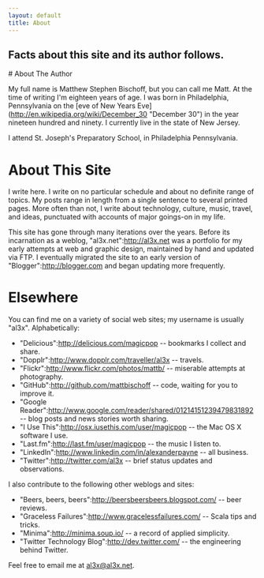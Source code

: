```yaml
---
layout: default
title: About
---
```

<h2 id="intro">Facts about this site and its author follows.</h2>

<div class="post" markdown="1">
# About The Author

My full name is Matthew Stephen Bischoff, but you can call me Matt. At the time of writing I'm eighteen years of age. I was born in Philadelphia, Pennsylvania on the [eve of New Years Eve] (http://en.wikipedia.org/wiki/December_30 "December 30") in the year nineteen hundred and ninety. I currently live in the state of New Jersey.

I attend St. Joseph's Preparatory School, in Philadelphia Pennsylvania.

# About This Site

I write here. I write on no particular schedule and about no definite range of topics. My posts range in length from a single sentence to several printed pages. More often than not, I write about technology, culture, music, travel, and ideas, punctuated with accounts of major goings-on in my life.

This site has gone through many iterations over the years. Before its incarnation as a weblog, "al3x.net":http://al3x.net was a portfolio for my early attempts at web and graphic design, maintained by hand and updated via FTP. I eventually migrated the site to an early version of "Blogger":http://blogger.com and began updating more frequently.


# Elsewhere

You can find me on a variety of social web sites; my username is usually "al3x". Alphabetically:

* "Delicious":http://delicious.com/magicpop -- bookmarks I collect and share.
* "Dopplr":http://www.dopplr.com/traveller/al3x -- travels.
* "Flickr":http://www.flickr.com/photos/mattb/ -- miserable attempts at photography.
* "GitHub":http://github.com/mattbischoff -- code, waiting for you to improve it.
* "Google Reader":http://www.google.com/reader/shared/01214151239479831892 -- blog posts and news stories worth sharing.
* "I Use This":http://osx.iusethis.com/user/magicpop -- the Mac OS X software I use.
* "Last.fm":http://last.fm/user/magicpop -- the music I listen to.
* "LinkedIn":http://www.linkedin.com/in/alexanderpayne -- all business.
* "Twitter":http://twitter.com/al3x -- brief status updates and observations.

I also contribute to the following other weblogs and sites:

* "Beers, beers, beers":http://beersbeersbeers.blogspot.com/ -- beer reviews.
* "Graceless Failures":http://www.gracelessfailures.com/ -- Scala tips and tricks.
* "Minima":http://minima.soup.io/ -- a record of applied simplicity.
* "Twitter Technology Blog":http://dev.twitter.com/ -- the engineering behind Twitter.

Feel free to email me at <a href="mailto:al3x@al3x.net">al3x@al3x.net</a>.
</div>